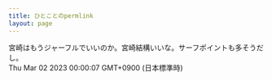 ```yaml
---
title: ひとことのpermlink
layout: page
---
```

<div class="box" dt="1677682807014">
  宮崎はもうジャーフルでいいのか。宮崎結構いいな。サーフポイントも多そうだし。
  <div class="content is-small">Thu Mar 02 2023 00:00:07 GMT+0900 (日本標準時)</div>
</div>
